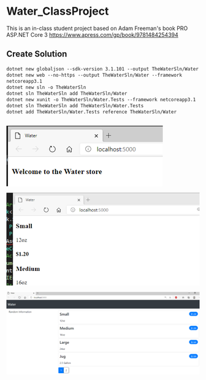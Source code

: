 # Water_ClassProject
This is an in-class student project based on Adam Freeman's book PRO ASP.NET Core 3
https://www.apress.com/gp/book/9781484254394

## Create Solution
    dotnet new globaljson --sdk-version 3.1.101 --output TheWaterSln/Water
    dotnet new web --no-https --output TheWaterSln/Water --framework netcoreapp3.1
    dotnet new sln -o TheWaterSln
    dotnet sln TheWaterSln add TheWaterSln/Water
    dotnet new xunit -o TheWaterSln/Water.Tests --framework netcoreapp3.1
    dotnet sln TheWaterSln add TheWaterSln/Water.Tests 
    dotnet add TheWaterSln/Water.Tests reference TheWaterSln/Water
##

![image-1](https://github.com/ThompsonSamuel/WaterSln/blob/master/Screenshots/Capture1.PNG?raw=true)

![image-2](https://github.com/ThompsonSamuel/WaterSln/blob/master/Screenshots/Capture2.PNG?raw=true)

![image-3](https://github.com/ThompsonSamuel/WaterSln/blob/master/Screenshots/Capture3.PNG?raw=true)
